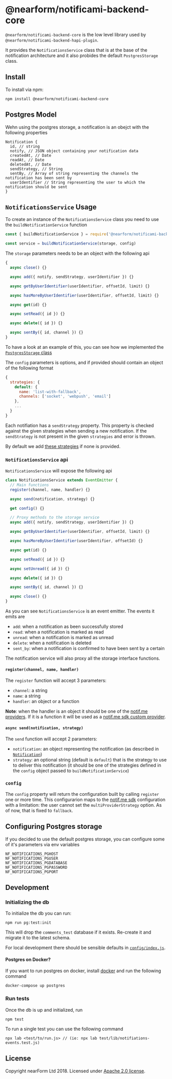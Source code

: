 # @nearform/notificami-backend-core

`@nearform/notificami-backend-core` is the low level library used by `@nearform/notificami-backend-hapi-plugin`.

It provides the `NotificationsService` class that is at the base of the notification architecture and it also probides the default `PostgresStorage` class.

## Install

To install via npm:

```
npm install @nearform/notificami-backend-core
```

## Postgres Model

Wehn using the postgres storage, a notification is an obejct with the following properties

```
Notification {
  id, // string
  notify, // JSON object containing your notification data
  createdAt, // Date
  readAt, // Date
  deletedAt, // Date
  sendStrategy, // String
  sentBy, // Array of string representing the channels the notification has been sent by
  userIdentifier // String representing the user to which the notification should be sent
}
```

## `NotificationsService` Usage

To create an instance of the `NotificationsService` class you need to use the `buildNotificationService` function

```javascript
const { buildNotificationService } = require('@nearform/notificami-backend-core')

const service = buildNotificationService(storage, config)
```

The `storage` parameters needs to be an object with the following api

```javascript
{
  async close() {}

  async add({ notify, sendStrategy, userIdentifier }) {}

  async getByUserIdentifier(userIdentifier, offsetId, limit) {}

  async hasMoreByUserIdentifier(userIdentifier, offsetId, limit) {}

  async get(id) {}

  async setRead({ id }) {}

  async delete({ id }) {}

  async sentBy({ id, channel }) {}
}
```

To have a look at an example of this, you can see how we implemented the [`PostgresStorage` class](https://github.com/nearform/notificami/blob/master/packages/notificami-backend-core/lib/postgres-storage.js)

The `config` parameters is options, and if provided should contain an object of the following format

```javascript
{
  strategies: {
    default: {
      name: 'list-with-fallback',
      channels: ['socket', 'webpush', 'email']
    },
    ...
  }
}
```

Each notifiation has a `sendStrategy` property. This property is checked against the given strategies when sending a new notification. If the `sendStrategy` is not present in the given `strategies` and error is thrown.

By default we add [these strategies](https://github.com/nearform/notificami/blob/master/packages/notificami-backend-core/config/index.js#L26-L31) if none is provided.

### `NotificationsService` api

`NotificationsService` will expose the following api

```javascript
class NotificationsService extends EventEmitter {
  // Main functions
  register(channel, name, handler) {}

  async send(notification, strategy) {}

  get config() {}

  // Proxy methods to the storage service
  async add({ notify, sendStrategy, userIdentifier }) {}

  async getByUserIdentifier(userIdentifier, offsetId, limit) {}

  async hasMoreByUserIdentifier(userIdentifier, offsetId) {}

  async get(id) {}

  async setRead({ id }) {}

  async setUnread({ id }) {}

  async delete({ id }) {}

  async sentBy({ id, channel }) {}

  async close() {}
}
```

As you can see `NotificationsService` is an event emitter. The events it emits are

- `add`: when a notification as been successfully stored
- `read`: when a notification is marked as read
- `unread`: when a notification is marked as unread
- `delete`: when a notification is deleted
- `sent_by`: when a notification is confirmed to have been sent by a certain

The notification service will also proxy all the storage interface functions.

#### `register(channel, name, handler)`

The `register` function will accept 3 parameters:

- `channel`: a string
- `name`: a string
- `handler`: an object or a function

**Note**: when the handler is an object it should be one of the [notif.me providers](https://github.com/notifme/notifme-sdk#2-providers). If it is a function it will be used as a [notif.me sdk custom provider](https://github.com/notifme/notifme-sdk#2-providers).

#### `async send(notification, strategy)`

The `send` function will accept 2 parameters:

- `notification`: an object representing the notification (as described in [`Notification`](#Postgres-Model))
- `strategy`: an optional string (default is `default`) that is the strategy to use to deliver this notification (it should be one of the strategies defined in the `config` object passed to `buildNotificationService`)

### `config`

The `config` property will return the configuration built by calling `register` one or more time. This configurarion maps to the [notif.me sdk](https://github.com/notifme/notifme-sdk) configuration with a limitation: the user cannot set the `multiProviderStrategy` option. As of now, that is fixed to `fallback`.

## Configuring Postgres storage

If you decided to use the default postgres storage, you can configure some of it's parameters via env variables

```
NF_NOTIFICATIONS_PGHOST
NF_NOTIFICATIONS_PGUSER
NF_NOTIFICATIONS_PGDATABASE
NF_NOTIFICATIONS_PGPASSWORD
NF_NOTIFICATIONS_PGPORT
```

## Development

### Initializing the db

To initialize the db you can run:

```
npm run pg:test:init
```

This will drop the `comments_test` database if it exists. Re-create it and migrate it to the latest schema.

For local development there should be sensible defaults in [`config/index.js`](./config/index.js).

#### Postgres on Docker?

If you want to run postgres on docker, install [docker](https://docs.docker.com/install/) and run the following command

```
docker-compose up postgres
```

### Run tests

Once the db is up and initialized, run

```
npm test
```

To run a single test you can use the following command

```
npx lab <test/to/run.js> // (ie: npx lab test/lib/notifiations-events.test.js)
```

## License

Copyright nearForm Ltd 2018. Licensed under [Apache 2.0 license][license].

[license]: ./LICENSE.md
